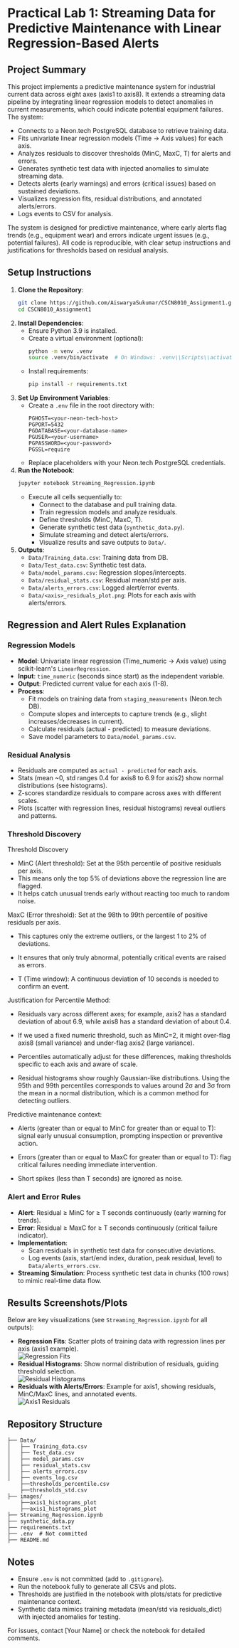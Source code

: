 # Practical Lab 1: Streaming Data for Predictive Maintenance with Linear Regression-Based Alerts

## Project Summary
This project implements a predictive maintenance system for industrial current data across eight axes (axis1 to axis8). It extends a streaming data pipeline by integrating linear regression models to detect anomalies in current measurements, which could indicate potential equipment failures. The system:
- Connects to a Neon.tech PostgreSQL database to retrieve training data.
- Fits univariate linear regression models (Time → Axis values) for each axis.
- Analyzes residuals to discover thresholds (MinC, MaxC, T) for alerts and errors.
- Generates synthetic test data with injected anomalies to simulate streaming data.
- Detects alerts (early warnings) and errors (critical issues) based on sustained deviations.
- Visualizes regression fits, residual distributions, and annotated alerts/errors.
- Logs events to CSV for analysis.

The system is designed for predictive maintenance, where early alerts flag trends (e.g., equipment wear) and errors indicate urgent issues (e.g., potential failures). All code is reproducible, with clear setup instructions and justifications for thresholds based on residual analysis.

## Setup Instructions
1. **Clone the Repository**:
   ```bash
   git clone https://github.com/AiswaryaSukumar/CSCN8010_Assignment1.git
   cd CSCN8010_Assignment1
   ```
2. **Install Dependencies**:
   - Ensure Python 3.9 is installed.
   - Create a virtual environment (optional):
     ```bash
     python -m venv .venv
     source .venv/bin/activate  # On Windows: .venv\\Scripts\\activate
     ```
   - Install requirements:
     ```bash
     pip install -r requirements.txt
     ```
3. **Set Up Environment Variables**:
   - Create a `.env` file in the root directory with:
     ```
     PGHOST=<your-neon-tech-host>
     PGPORT=5432
     PGDATABASE=<your-database-name>
     PGUSER=<your-username>
     PGPASSWORD=<your-password>
     PGSSL=require
     ```
   - Replace placeholders with your Neon.tech PostgreSQL credentials.
4. **Run the Notebook**:
   ```bash
   jupyter notebook Streaming_Regression.ipynb
   ```
   - Execute all cells sequentially to:
     - Connect to the database and pull training data.
     - Train regression models and analyze residuals.
     - Define thresholds (MinC, MaxC, T).
     - Generate synthetic test data (`synthetic_data.py`).
     - Simulate streaming and detect alerts/errors.
     - Visualize results and save outputs to `Data/`.
5. **Outputs**:
   - `Data/Training_data.csv`: Training data from DB.
   - `Data/Test_data.csv`: Synthetic test data.
   - `Data/model_params.csv`: Regression slopes/intercepts.
   - `Data/residual_stats.csv`: Residual mean/std per axis.
   - `Data/alerts_errors.csv`: Logged alert/error events.
   - `Data/<axis>_residuals_plot.png`: Plots for each axis with alerts/errors.

## Regression and Alert Rules Explanation
### Regression Models
- **Model**: Univariate linear regression (Time_numeric → Axis value) using scikit-learn's `LinearRegression`.
- **Input**: `time_numeric` (seconds since start) as the independent variable.
- **Output**: Predicted current value for each axis (1-8).
- **Process**:
  - Fit models on training data from `staging_measurements` (Neon.tech DB).
  - Compute slopes and intercepts to capture trends (e.g., slight increases/decreases in current).
  - Calculate residuals (actual - predicted) to measure deviations.
  - Save model parameters to `Data/model_params.csv`.

### Residual Analysis
- Residuals are computed as `actual - predicted` for each axis.
- Stats (mean ~0, std ranges 0.4 for axis8 to 6.9 for axis2) show normal distributions (see histograms).
- Z-scores standardize residuals to compare across axes with different scales.
- Plots (scatter with regression lines, residual histograms) reveal outliers and patterns.

### Threshold Discovery
Threshold Discovery
- MinC (Alert threshold): Set at the 95th percentile of positive residuals per axis.
- This means only the top 5% of deviations above the regression line are flagged.
- It helps catch unusual trends early without reacting too much to random noise.

MaxC (Error threshold): Set at the 98th to 99th percentile of positive residuals per axis.
- This captures only the extreme outliers, or the largest 1 to 2% of deviations.
- It ensures that only truly abnormal, potentially critical events are raised as errors.

- T (Time window): A continuous deviation of 10 seconds is needed to confirm an event.

Justification for Percentile Method:

- Residuals vary across different axes; for example, axis2 has a standard deviation of about 6.9, while axis8 has a standard deviation of about 0.4.

- If we used a fixed numeric threshold, such as MinC=2, it might over-flag axis8 (small variance) and under-flag axis2 (large variance).

- Percentiles automatically adjust for these differences, making thresholds specific to each axis and aware of scale.

- Residual histograms show roughly Gaussian-like distributions. Using the 95th and 99th percentiles corresponds to values around 2σ and 3σ from the mean in a normal distribution, which is a common method for detecting outliers.

Predictive maintenance context:

- Alerts (greater than or equal to MinC for greater than or equal to T): signal early unusual consumption, prompting inspection or preventive action.

- Errors (greater than or equal to MaxC for greater than or equal to T): flag critical failures needing immediate intervention.

- Short spikes (less than T seconds) are ignored as noise.

### Alert and Error Rules
- **Alert**: Residual ≥ MinC for ≥ T seconds continuously (early warning for trends).
- **Error**: Residual ≥ MaxC for ≥ T seconds continuously (critical failure indicator).
- **Implementation**:
  - Scan residuals in synthetic test data for consecutive deviations.
  - Log events (axis, start/end index, duration, peak residual, level) to `Data/alerts_errors.csv`.
- **Streaming Simulation**: Process synthetic test data in chunks (100 rows) to mimic real-time data flow.

## Results Screenshots/Plots
Below are key visualizations (see `Streaming_Regression.ipynb` for all outputs):
- **Regression Fits**: Scatter plots of training data with regression lines per axis (axis1 example).  
  ![Regression Fits](images/axis1_regression_fit_plot.png)  <!-- Replace with actual path after running -->
- **Residual Histograms**: Show normal distribution of residuals, guiding threshold selection.  
  ![Residual Histograms](images/axis1_histograms_plot.png)  <!-- Replace with actual path -->
- **Residuals with Alerts/Errors**: Example for axis1, showing residuals, MinC/MaxC lines, and annotated events.  
  ![Axis1 Residuals](images/axis1_residuals_plot.png)

## Repository Structure
```
├── Data/
│   ├── Training_data.csv
│   ├── Test_data.csv
│   ├── model_params.csv
│   ├── residual_stats.csv
│   ├── alerts_errors.csv
│   ├── events_log.csv
    ├──thresholds_percentile.csv
    ├──thresholds_std.csv
├── images/
    ├──axis1_histograms_plot
    ├──axis1_histograms_plot
├── Streaming_Regression.ipynb
├── synthetic_data.py
├── requirements.txt
├── .env  # Not committed
├── README.md
```

## Notes
- Ensure `.env` is not committed (add to `.gitignore`).
- Run the notebook fully to generate all CSVs and plots.
- Thresholds are justified in the notebook with plots/stats for predictive maintenance context.
- Synthetic data mimics training metadata (mean/std via residuals_dict) with injected anomalies for testing.

For issues, contact [Your Name] or check the notebook for detailed comments.